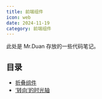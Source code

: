 ```yaml
---
title: 前端组件
icon: web
date: 2024-11-19
category: 前端组件
---
```


此处是 Mr.Duan 存放的一些代码笔记。

## 目录

- [折叠组件](TextFold)
- [‘转向’的时光轴](TimeLine)
